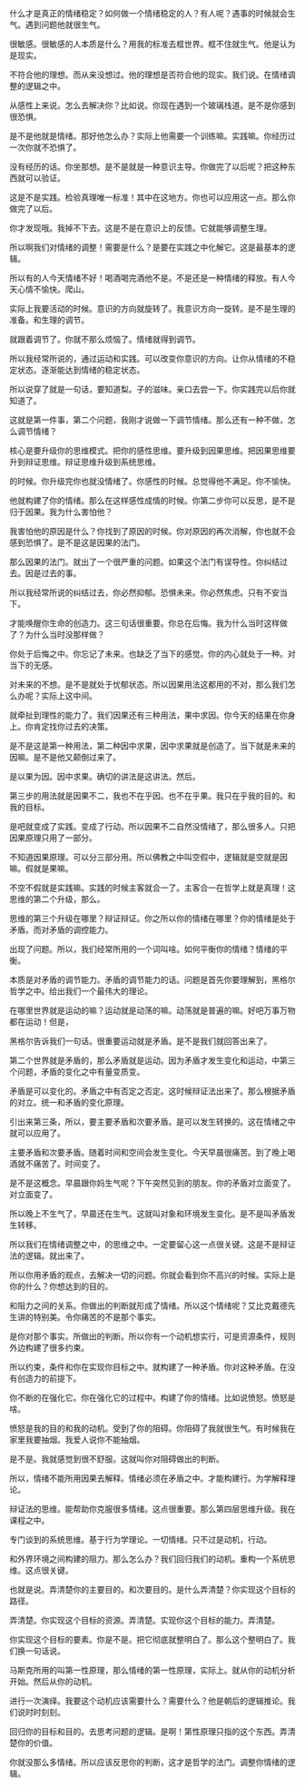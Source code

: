 什么才是真正的情绪稳定？如何做一个情绪稳定的人？有人呢？遇事的时候就会生气。遇到问题他就很生气。

很敏感。很敏感的人本质是什么？用我的标准去框世界。框不住就生气。他是认为是现实。

不符合他的理想。而从来没想过。他的理想是否符合他的现实。我们说。在情绪调整的逻辑之中。

从感性上来说。怎么去解决你？比如说。你现在遇到一个玻璃栈道。是不是你感到很恐惧。

是不是他就是情绪。那好他怎么办？实际上他需要一个训练嘛。实践嘛。你经历过一次你就不恐惧了。

没有经历的话。你坐那想。是不是就是一种意识主导。你做完了以后呢？把这种东西就可以验证。

这是不是实践。检验真理唯一标准！其中在这地方。你也可以应用这一点。那么你做完了以后。

你才发现哦。我掉不下去。这是不是在意识上的反馈。它就能够调整生理。

所以啊我们对情绪的调整！需要是什么？是要在实践之中化解它。这是最基本的逻辑。

所以有的人今天情绪不好！喝酒喝完酒他不是。不是还是一种情绪的释放。有人今天心情不愉快。爬山。

实际上我要活动的时候。意识的方向就旋转了。我意识方向一旋转。是不是生理的准备。和生理的调节。

就跟着调节了。你就不那么烦恼了。情绪就得到调节。

所以我经常所说的，通过运动和实践。可以改变你意识的方向。让你从情绪的不稳定状态。逐渐能达到情绪的稳定状态。

所以说穿了就是一句话，要知道梨。子的滋味。亲口去尝一下。你实践完以后你就知道了。

这就是第一件事，第二个问题，我刚才说做一下调节情绪。那么还有一种不做，怎么调节情绪？

核心是要升级你的思维模式。把你的感性思维。要升级到因果思维。把因果思维要升到辩证思维。辩证思维升级到系统思维。

的时候。你升级完你也就没情绪了。你感性的时候。总觉得他不满足。你不愉快。

他就构建了你的情绪。那么在这样感性成情的时候。你第二步你可以反思，是不是归于因果。我为什么害怕他？

我害怕他的原因是什么？你找到了原因的时候。你对原因的再次消解，你也就不会感到恐惧了。是不是这是因果的法门。

那么因果的法门。就出了一个很严重的问题。如果这个法门有误导性。你纠结过去。因是过去的事。

所以我经常所说的纠结过去，你必然抑郁。恐惧未来。你必然焦虑。只有不安当下。

才能唤醒你生命的创造力。这三句话很重要。你总在后悔。我为什么当时这样做了？为什么当时没那样做？

你处于后悔之中。你忘记了未来。也缺乏了当下的感觉。你的内心就处于一种。对当下的无感。

对未来的不想。是不是就处于忧郁状态。所以因果用法这都用的不对，那么我们怎么办呢？实际上这中间。

就牵扯到理性的能力了。我们因果还有三种用法，果中求因。你今天的结果在你身上。你肯定找你过去的决策。

是不是这是第一种用法，第二种因中求果，因中求果就是创造了。当下就是未来的因嘛。是不是他又颠倒过来了。

是以果为因。因中求果。确切的讲法是这讲法。然后。

第三步的用法就是因果不二，我也不在乎因。也不在乎果。我只在乎我的目的。和我的目标。

是吧就变成了实践。变成了行动。所以因果不二自然没情绪了，那么很多人。只把因果原理只用了一部分。

不知道因果原理。可以分三部分用。所以佛教之中叫空假中，逻辑就是空就是因嘛。假就是果嘛。

不空不假就是实践嘛。实践的时候主客就合一了。主客合一在哲学上就是真理！这思维的第二个升级，那么。

思维的第三个升级在哪里？辩证辩证。你之所以你的情绪在哪里？你的情绪是处于矛盾。而对矛盾的调控能力。

出现了问题。所以，我们经常所用的一个词叫啥。如何平衡你的情绪？情绪的平衡。

本质是对矛盾的调节能力。矛盾的调节能力的话。问题是首先你要理解到，黑格尔哲学之中。给出我们一个最伟大的理论。

在哪里世界就是运动的嘛？运动就是动荡的嘛。动荡就是普遍的嘛。好吧万事万物都在运动！但是，

黑格尔告诉我们一句话。很重要运动就是矛盾。是不是我们就回答出来了。

第二个世界就是矛盾的，那么矛盾就是运动。因为矛盾才发生变化和运动，中第三个问题，矛盾的变化之中有量变质变。

矛盾是可以变化的。矛盾之中有否定之否定。这时候辩证法出来了。那么根据矛盾的对立。统一和矛盾的变化原理。

引出来第三条，所以，要主要矛盾和次要矛盾。是可以发生转换的。这在情绪之中就可以应用了。

主要矛盾和次要矛盾。随着时间和空间会发生变化。今天早晨很痛苦。到了晚上喝酒就不痛苦了。时间变了。

是不是这概念。早晨跟你妈生气呢？下午突然见到的朋友。你的矛盾对立面变了。对立面变了。

所以晚上不生气了，早晨还在生气。这就叫对象和环境发生变化。是不是叫矛盾发生转移。

所以我们在情绪调整之中，的思维之中。一定要留心这一点很关键。这是不是辩证法的逻辑。就出来了。

所以你用矛盾的观点，去解决一切的问题。你就会看到你不高兴的时候。实际上是你的什么？你想达到的目的。

和阻力之间的关系。你做出的判断就形成了情绪。所以这个情绪呢？艾比克戴德先生讲的特别美。令你痛苦的不是那个事实。

是你对那个事实。所做出的判断。所以你有一个动机想实行，可是资源条件，规则外边构建了很多约束。

所以约束，条件和你在实现你目标之中。就构建了一种矛盾。你对这种矛盾。在没有创造力的前提下。

你不断的在强化它。你在强化它的过程中。构建了你的情绪。比如说愤怒。愤怒是啥。

愤怒是我的目的和我的动机。受到了你的阻碍。你阻碍了我就很生气。有时候我在家里我要抽烟。我爱人说你不能抽烟。

是不是。我就感觉到很不舒服。这就叫你对阻碍做出的判断。

所以，情绪不能所用因果去解释。情绪必须在矛盾之中。才能构建行。为学解释理论。

辩证法的思维。能帮助你克服很多情绪。这点很重要。那么第四层思维升级。我在课程之中。

专门谈到的系统思维。基于行为学理论。一切情绪。只不过是动机，行动。

和外界环境之间构建的阻力。那么怎么办？我们回归我们的动机。重构一个系统思维。这点很关键。

也就是说。弄清楚你的主要目的。和次要目的。是什么弄清楚？你实现这个目标的路径。

弄清楚。你实现这个目标的资源。弄清楚。实现你这个目标的能力。弄清楚。

你实现这个目标的要素。你是不是。把它彻底就整明白了。那么这个整明白了。我们换一句话说。

马斯克所用的叫第一性原理，那么情绪的第一性原理，实际上。就从你的动机分析开始。然后从你的动机。

进行一次演绎。我要这个动机应该需要什么？需要什么？他是朝后的逻辑推论。我们说时时刻刻。

回归你的目标和目的。去思考问题的逻辑。是啊！第性原理只指的这个东西。弄清楚你的价值。

你就没那么多情绪。所以应该反思你的判断，这才是哲学的法门。调整你情绪的逻辑。